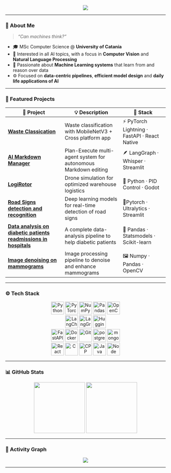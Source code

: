<!-- 💠 HEADER -->
<p align="center">
  <img src="https://readme-typing-svg.herokuapp.com?size=24&duration=4000&color=58A6FF&center=true&vCenter=true&width=600&lines=Hi%2C+I'm+Raffaele+👋">
</p>

---
### 🧠 About Me
> *“Can machines think?”*

- 🎓 MSc Computer Science @ **University of Catania**  
- 🧩 Interested in all AI topics, with a focus in **Computer Vision** and **Natural Language Processing**
- 🤖 Passionate about **Machine Learning systems** that learn from and reason over data  
- ⚙️ Focused on **data-centric pipelines**, **efficient model design** and **daily life applications of AI**

---

### 🚀 Featured Projects

| 🔬 Project | 💡 Description | 🧰 Stack |
|------------|----------------|----------|
| [**Waste Classication**](https://github.com/weiss25r/Waste-Classification) | Waste classification with MobileNetV3 + Cross platform app | ⚡ PyTorch Lightning · FastAPI · React Native  |
| [**AI Markdown Manager**](https://github.com/weiss25r/AI-Markdown-Manager) | Plan-Execute multi-agent system for autonomous Markdown editing | 🪶 LangGraph · Whisper · Streamlit   |
| [**LogiRotor**](https://github.com/weiss25r/LogiRotor) | Drone simulation for optimized warehouse logistics | 🧭 Python · PID Control · Godot |
| [**Road Signs detection and recognition**](https://github.com/weiss25r/Road-signs-detection-and-recognition) | Deep learning models for real-time detection of road signs |  🚦Pytorch · Ultralytics · Streamlit
| [**Data analysis on diabetic patients readmissions in hospitals**](https://github.com/weiss25r/Data-analysis-of-diabetic-patients-readmissions-in-hospitals) | A complete data-analysis pipeline to help diabetic patients | 🧬 Pandas · Statsmodels · Scikit-learn
| [**Image denoising on mammograms**](https://github.com/weiss25r/Image-denoising-on-the-MIAS-mammography-dataset) | Image processing pipeline to denoise and enhance mammograms | 🖼️ Numpy · Pandas · OpenCV 
---

### ⚙️ Tech Stack
<p align="center">

  <img src="https://cdn.simpleicons.org/python/58A6FF" height="40" alt="Python" />
  <img src="https://cdn.simpleicons.org/pytorch/EE4C2C" height="40" alt="PyTorch" />
  <img src="https://cdn.simpleicons.org/numpy/4DABCF" height="40" alt="NumPy" />
  <img src="https://cdn.simpleicons.org/pandas/150458" height="40" alt="Pandas" />
  <img src="https://cdn.simpleicons.org/opencv/150458" height="40" alt="OpenCV" />

  <br/>

  <img src="https://cdn.simpleicons.org/langchain/00B0FF" height="40" alt="LangChain" />
  <img src="https://cdn.simpleicons.org/langgraph/00B0FF" height="40" alt="LangGraph" />
  <img src="https://cdn.simpleicons.org/huggingface/FFD21E" height="40" alt="Hugging Face" />

  <br/>

  <img src="https://cdn.simpleicons.org/fastapi/009688" height="40" alt="FastAPI" />
  <img src="https://cdn.simpleicons.org/docker/2496ED" height="40" alt="Docker" />
  <img src="https://cdn.simpleicons.org/git/F05032" height="40" alt="Git" />
  <img src="https://cdn.simpleicons.org/postgresql/61DAFB" height="40" alt="postgres" />
  <img src="https://cdn.simpleicons.org/mongodb/61DAFB" height="40" alt="mongo" />


  <br/>

  <img src="https://cdn.simpleicons.org/react/61DAFB" height="40" alt="React" />
  <img src="https://cdn.simpleicons.org/c/61DAFB" height="40" alt="C" />
  <img src="https://cdn.simpleicons.org/c++/61DAFB" height="40" alt="CPP" />
  <img src="https://skillicons.dev/icons?i=java&theme=dark" height="40" alt="Java" />
  <img src="https://skillicons.dev/icons?i=nodejs&theme=dark" height="40" alt="Node"/>

</p>


---

### 📊 GitHub Stats
<p align="center">
  <img height="160" src="https://github-readme-stats.vercel.app/api?username=weiss25r&show_icons=true&theme=tokyonight&hide_border=true&bg_color=0D1117&title_color=58A6FF&icon_color=58A6FF" />
  <img height="160" src="https://github-readme-streak-stats.herokuapp.com?user=weiss25r&theme=tokyonight&hide_border=true&background=0D1117&ring=58A6FF&fire=58A6FF" />
</p>

---

### 🌌 Activity Graph
<p align="center">
  <img src="https://github-readme-activity-graph.vercel.app/graph?username=weiss25r&theme=tokyo-night&bg_color=0D1117&hide_border=true" />
</p>

---

